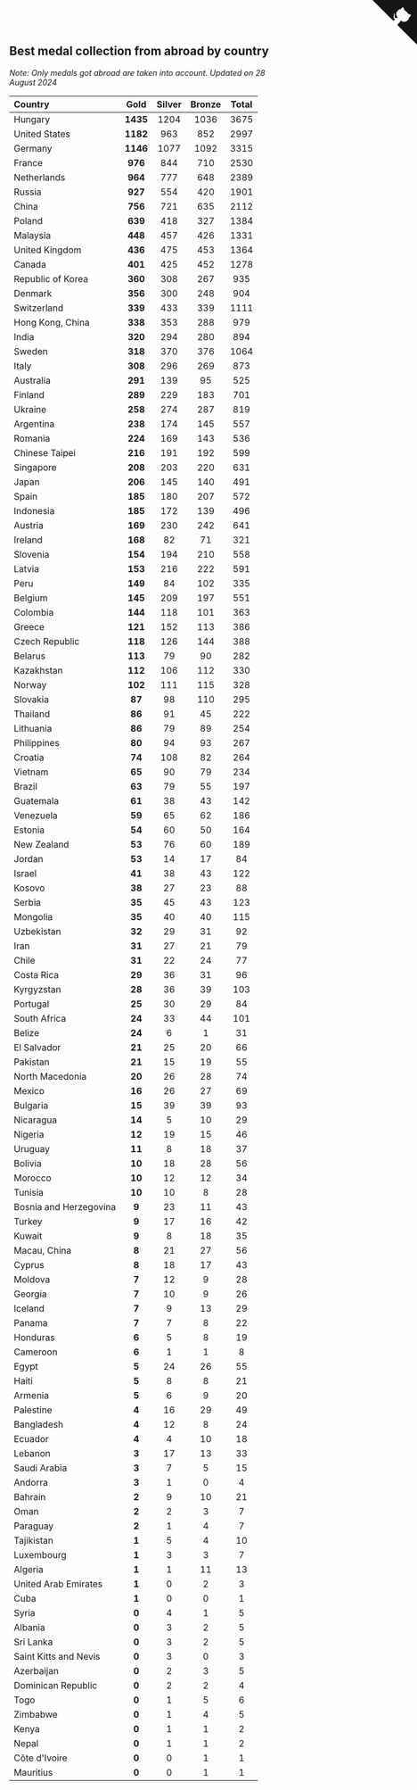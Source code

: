 ## Best medal collection from abroad by country

*Note: Only medals got abroad are taken into account.*
*Updated on 28 August 2024*

| Country | Gold | Silver | Bronze | Total |
| :--- | :--: | :--: | :--: | :--: |
| Hungary | **1435** | 1204 | 1036 | 3675 |
| United States | **1182** | 963 | 852 | 2997 |
| Germany | **1146** | 1077 | 1092 | 3315 |
| France | **976** | 844 | 710 | 2530 |
| Netherlands | **964** | 777 | 648 | 2389 |
| Russia | **927** | 554 | 420 | 1901 |
| China | **756** | 721 | 635 | 2112 |
| Poland | **639** | 418 | 327 | 1384 |
| Malaysia | **448** | 457 | 426 | 1331 |
| United Kingdom | **436** | 475 | 453 | 1364 |
| Canada | **401** | 425 | 452 | 1278 |
| Republic of Korea | **360** | 308 | 267 | 935 |
| Denmark | **356** | 300 | 248 | 904 |
| Switzerland | **339** | 433 | 339 | 1111 |
| Hong Kong, China | **338** | 353 | 288 | 979 |
| India | **320** | 294 | 280 | 894 |
| Sweden | **318** | 370 | 376 | 1064 |
| Italy | **308** | 296 | 269 | 873 |
| Australia | **291** | 139 | 95 | 525 |
| Finland | **289** | 229 | 183 | 701 |
| Ukraine | **258** | 274 | 287 | 819 |
| Argentina | **238** | 174 | 145 | 557 |
| Romania | **224** | 169 | 143 | 536 |
| Chinese Taipei | **216** | 191 | 192 | 599 |
| Singapore | **208** | 203 | 220 | 631 |
| Japan | **206** | 145 | 140 | 491 |
| Spain | **185** | 180 | 207 | 572 |
| Indonesia | **185** | 172 | 139 | 496 |
| Austria | **169** | 230 | 242 | 641 |
| Ireland | **168** | 82 | 71 | 321 |
| Slovenia | **154** | 194 | 210 | 558 |
| Latvia | **153** | 216 | 222 | 591 |
| Peru | **149** | 84 | 102 | 335 |
| Belgium | **145** | 209 | 197 | 551 |
| Colombia | **144** | 118 | 101 | 363 |
| Greece | **121** | 152 | 113 | 386 |
| Czech Republic | **118** | 126 | 144 | 388 |
| Belarus | **113** | 79 | 90 | 282 |
| Kazakhstan | **112** | 106 | 112 | 330 |
| Norway | **102** | 111 | 115 | 328 |
| Slovakia | **87** | 98 | 110 | 295 |
| Thailand | **86** | 91 | 45 | 222 |
| Lithuania | **86** | 79 | 89 | 254 |
| Philippines | **80** | 94 | 93 | 267 |
| Croatia | **74** | 108 | 82 | 264 |
| Vietnam | **65** | 90 | 79 | 234 |
| Brazil | **63** | 79 | 55 | 197 |
| Guatemala | **61** | 38 | 43 | 142 |
| Venezuela | **59** | 65 | 62 | 186 |
| Estonia | **54** | 60 | 50 | 164 |
| New Zealand | **53** | 76 | 60 | 189 |
| Jordan | **53** | 14 | 17 | 84 |
| Israel | **41** | 38 | 43 | 122 |
| Kosovo | **38** | 27 | 23 | 88 |
| Serbia | **35** | 45 | 43 | 123 |
| Mongolia | **35** | 40 | 40 | 115 |
| Uzbekistan | **32** | 29 | 31 | 92 |
| Iran | **31** | 27 | 21 | 79 |
| Chile | **31** | 22 | 24 | 77 |
| Costa Rica | **29** | 36 | 31 | 96 |
| Kyrgyzstan | **28** | 36 | 39 | 103 |
| Portugal | **25** | 30 | 29 | 84 |
| South Africa | **24** | 33 | 44 | 101 |
| Belize | **24** | 6 | 1 | 31 |
| El Salvador | **21** | 25 | 20 | 66 |
| Pakistan | **21** | 15 | 19 | 55 |
| North Macedonia | **20** | 26 | 28 | 74 |
| Mexico | **16** | 26 | 27 | 69 |
| Bulgaria | **15** | 39 | 39 | 93 |
| Nicaragua | **14** | 5 | 10 | 29 |
| Nigeria | **12** | 19 | 15 | 46 |
| Uruguay | **11** | 8 | 18 | 37 |
| Bolivia | **10** | 18 | 28 | 56 |
| Morocco | **10** | 12 | 12 | 34 |
| Tunisia | **10** | 10 | 8 | 28 |
| Bosnia and Herzegovina | **9** | 23 | 11 | 43 |
| Turkey | **9** | 17 | 16 | 42 |
| Kuwait | **9** | 8 | 18 | 35 |
| Macau, China | **8** | 21 | 27 | 56 |
| Cyprus | **8** | 18 | 17 | 43 |
| Moldova | **7** | 12 | 9 | 28 |
| Georgia | **7** | 10 | 9 | 26 |
| Iceland | **7** | 9 | 13 | 29 |
| Panama | **7** | 7 | 8 | 22 |
| Honduras | **6** | 5 | 8 | 19 |
| Cameroon | **6** | 1 | 1 | 8 |
| Egypt | **5** | 24 | 26 | 55 |
| Haiti | **5** | 8 | 8 | 21 |
| Armenia | **5** | 6 | 9 | 20 |
| Palestine | **4** | 16 | 29 | 49 |
| Bangladesh | **4** | 12 | 8 | 24 |
| Ecuador | **4** | 4 | 10 | 18 |
| Lebanon | **3** | 17 | 13 | 33 |
| Saudi Arabia | **3** | 7 | 5 | 15 |
| Andorra | **3** | 1 | 0 | 4 |
| Bahrain | **2** | 9 | 10 | 21 |
| Oman | **2** | 2 | 3 | 7 |
| Paraguay | **2** | 1 | 4 | 7 |
| Tajikistan | **1** | 5 | 4 | 10 |
| Luxembourg | **1** | 3 | 3 | 7 |
| Algeria | **1** | 1 | 11 | 13 |
| United Arab Emirates | **1** | 0 | 2 | 3 |
| Cuba | **1** | 0 | 0 | 1 |
| Syria | **0** | 4 | 1 | 5 |
| Albania | **0** | 3 | 2 | 5 |
| Sri Lanka | **0** | 3 | 2 | 5 |
| Saint Kitts and Nevis | **0** | 3 | 0 | 3 |
| Azerbaijan | **0** | 2 | 3 | 5 |
| Dominican Republic | **0** | 2 | 2 | 4 |
| Togo | **0** | 1 | 5 | 6 |
| Zimbabwe | **0** | 1 | 4 | 5 |
| Kenya | **0** | 1 | 1 | 2 |
| Nepal | **0** | 1 | 1 | 2 |
| Côte d'Ivoire | **0** | 0 | 1 | 1 |
| Mauritius | **0** | 0 | 1 | 1 |


<a href="https://github.com/jonatanklosko/wca_statistics" class="github-corner" aria-label="View source on Github"><svg width="80" height="80" viewBox="0 0 250 250" style="fill:#151513; color:#fff; position: absolute; top: 0; border: 0; right: 0;" aria-hidden="true"><path d="M0,0 L115,115 L130,115 L142,142 L250,250 L250,0 Z"></path><path d="M128.3,109.0 C113.8,99.7 119.0,89.6 119.0,89.6 C122.0,82.7 120.5,78.6 120.5,78.6 C119.2,72.0 123.4,76.3 123.4,76.3 C127.3,80.9 125.5,87.3 125.5,87.3 C122.9,97.6 130.6,101.9 134.4,103.2" fill="currentColor" style="transform-origin: 130px 106px;" class="octo-arm"></path><path d="M115.0,115.0 C114.9,115.1 118.7,116.5 119.8,115.4 L133.7,101.6 C136.9,99.2 139.9,98.4 142.2,98.6 C133.8,88.0 127.5,74.4 143.8,58.0 C148.5,53.4 154.0,51.2 159.7,51.0 C160.3,49.4 163.2,43.6 171.4,40.1 C171.4,40.1 176.1,42.5 178.8,56.2 C183.1,58.6 187.2,61.8 190.9,65.4 C194.5,69.0 197.7,73.2 200.1,77.6 C213.8,80.2 216.3,84.9 216.3,84.9 C212.7,93.1 206.9,96.0 205.4,96.6 C205.1,102.4 203.0,107.8 198.3,112.5 C181.9,128.9 168.3,122.5 157.7,114.1 C157.9,116.9 156.7,120.9 152.7,124.9 L141.0,136.5 C139.8,137.7 141.6,141.9 141.8,141.8 Z" fill="currentColor" class="octo-body"></path></svg></a><style>.github-corner:hover .octo-arm{animation:octocat-wave 560ms ease-in-out}@keyframes octocat-wave{0%,100%{transform:rotate(0)}20%,60%{transform:rotate(-25deg)}40%,80%{transform:rotate(10deg)}}@media (max-width:500px){.github-corner:hover .octo-arm{animation:none}.github-corner .octo-arm{animation:octocat-wave 560ms ease-in-out}}</style>
